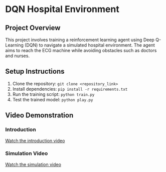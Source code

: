 # DQN Hospital Environment

## Project Overview
This project involves training a reinforcement learning agent using Deep Q-Learning (DQN) to navigate a simulated hospital environment. The agent aims to reach the ECG machine while avoiding obstacles such as doctors and nurses.

## Setup Instructions
1. Clone the repository: `git clone <repository_link>`
2. Install dependencies: `pip install -r requirements.txt`
3. Run the training script: `python train.py`
4. Test the trained model: `python play.py`


## Video Demonstration
### Introduction
[Watch the introduction video](<https://drive.google.com/file/d/1N2ou0z9Mo0N8CTLB4Hj1gzIeiTpDTWeN/view?usp=sharing>)

### Simulation Video
[Watch the simulation video](<https://drive.google.com/file/d/19RapPrywIV5rwGqyYKWUdAmLaugQv3Yf/view?usp=sharing>)
